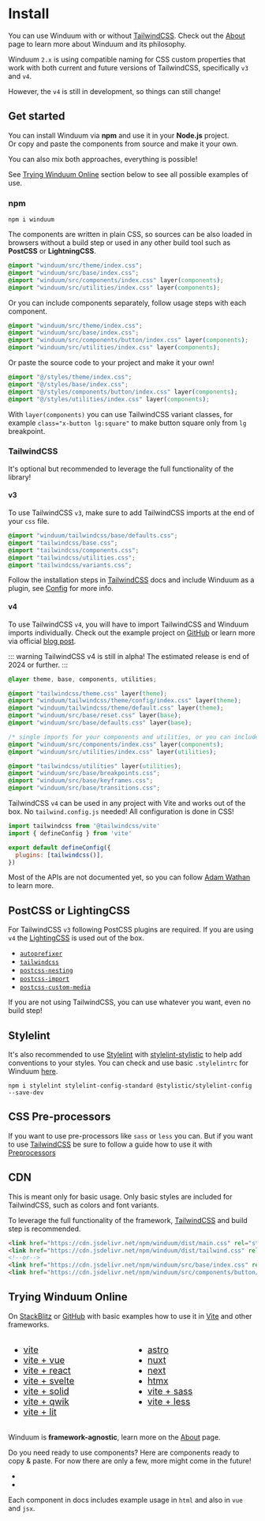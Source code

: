 # Install

You can use Winduum with or without [TailwindCSS](https://tailwindcss.com/).
Check out the [About](/docs/about) page to learn more about Winduum and its philosophy.

Winduum `2.x` is using compatible naming for CSS custom properties that work with both current and future versions of TailwindCSS,
specifically `v3` and `v4`.

However, the `v4` is still in development, so things can still change!

## Get started

You can install Winduum via **npm** and use it in your **Node.js** project.<br>
Or copy and paste the components from source and make it your own.<br>

You can also mix both approaches, everything is possible!

See [Trying Winduum Online](#trying-winduum-online) section below to see all possible examples of use.

### npm

```shell
npm i winduum
```

The components are written in plain CSS, so sources can be also loaded in browsers without a build step or used in any other build tool such as **PostCSS** or **LightningCSS**.

```css
@import "winduum/src/theme/index.css";
@import "winduum/src/base/index.css";
@import "winduum/src/components/index.css" layer(components);
@import "winduum/src/utilities/index.css" layer(components);
```

Or you can include components separately, follow usage steps with each component.

```css
@import "winduum/src/theme/index.css";
@import "winduum/src/base/index.css";
@import "winduum/src/components/button/index.css" layer(components);
@import "winduum/src/utilities/index.css" layer(components);
```

Or paste the source code to your project and make it your own!

```css
@import "@/styles/theme/index.css";
@import "@/styles/base/index.css";
@import "@/styles/components/button/index.css" layer(components);
@import "@/styles/utilities/index.css" layer(components);
```



With `layer(components)` you can use TailwindCSS variant classes, for example `class="x-button lg:square"` to make button square only from `lg` breakpoint.

### TailwindCSS

It's optional but recommended to leverage the full functionality of the library!

#### v3

To use TailwindCSS `v3`, make sure to add TailwindCSS imports at the end of your `css` file.

```css
@import "winduum/tailwindcss/base/defaults.css";
@import "tailwindcss/base.css";
@import "tailwindcss/components.css";
@import "tailwindcss/utilities.css";
@import "tailwindcss/variants.css";
```

Follow the installation steps in [TailwindCSS](https://tailwindcss.com/docs/installation) docs
and include Winduum as a plugin,
see [Config](/docs/base/config#tailwind-css-v3) for more info.

#### v4

To use TailwindCSS `v4`, you will have to import TailwindCSS and Winduum imports individually.
Check out the example project on [GitHub](https://github.com/lubomirblazekcz/tailwind-v4-winduum) or learn more via official [blog post](https://tailwindcss.com/blog/tailwindcss-v4-alpha).

::: warning
TailwindCSS v4 is still in alpha! The estimated release is end of 2024 or further.
:::

```css
@layer theme, base, components, utilities;

@import "tailwindcss/theme.css" layer(theme);
@import "winduum/tailwindcss/theme/config/index.css" layer(theme);
@import "winduum/tailwindcss/theme/default.css" layer(theme);
@import "winduum/src/base/reset.css" layer(base);
@import "winduum/src/base/defaults.css" layer(base);

/* single imports for your components and utilities, or you can include them separately */
@import "winduum/src/components/index.css" layer(components);
@import "winduum/src/utilities/index.css" layer(utilities);

@import "tailwindcss/utilities" layer(utilities);
@import "winduum/src/base/breakpoints.css";
@import "winduum/src/base/keyframes.css";
@import "winduum/src/base/transitions.css";
```

TailwindCSS `v4` can be used in any project with Vite and works out of the box.
No `tailwind.config.js` needed!
All configuration is done in CSS!

```javascript
import tailwindcss from '@tailwindcss/vite'
import { defineConfig } from 'vite'

export default defineConfig({
  plugins: [tailwindcss()],
})
```

Most of the APIs are not documented yet, so you can follow [Adam Wathan](https://x.com/adamwathan) to learn more.

## PostCSS or LightingCSS
For TailwindCSS `v3` following PostCSS plugins are required.
If you are using `v4` the [LightingCSS](https://lightningcss.dev/) is used out of the box.

* [`autoprefixer`](https://www.npmjs.com/package/autoprefixer)
* [`tailwindcss`](https://www.npmjs.com/package/tailwindcss)
* [`postcss-nesting`](https://www.npmjs.com/package/postcss-nesting)
* [`postcss-import`](https://www.npmjs.com/package/postcss-import)
* [`postcss-custom-media`](https://www.npmjs.com/package/postcss-custom-media)
  
If you are not using TailwindCSS, you can use whatever you want, even no build step!

## Stylelint

It's also recommended
to use [Stylelint](https://stylelint.io/) with [stylelint-stylistic](https://github.com/stylelint-stylistic/stylelint-stylistic)
to help add conventions to your styles.
You can check
and use basic `.stylelintrc` for Winduum [here](https://github.com/winduum/winduum/blob/main/.stylelintrc).

```shell
npm i stylelint stylelint-config-standard @stylistic/stylelint-config --save-dev
```

## CSS Pre-processors

If you want to use pre-processors like `sass` or `less` you can.
But if you want to use [TailwindCSS](#tailwindcss) be sure
to follow a guide how to use it with [Preprocessors](https://tailwindcss.com/docs/using-with-preprocessors)

## CDN

This is meant only for basic usage. Only basic styles are included for TailwindCSS, such as colors and font variants. 

To leverage the full functionality of the framework, [TailwindCSS](#tailwindcss) and build step is recommended.

```html
<link href="https://cdn.jsdelivr.net/npm/winduum/dist/main.css" rel="stylesheet">
<link href="https://cdn.jsdelivr.net/npm/winduum/dist/tailwind.css" rel="stylesheet">
<!--or-->
<link href="https://cdn.jsdelivr.net/npm/winduum/src/base/index.css" rel="stylesheet">
<link href="https://cdn.jsdelivr.net/npm/winduum/src/components/button/index.css" rel="stylesheet">

```

## Trying Winduum Online

On [StackBlitz](https://stackblitz.com/) or [GitHub](https://github.com/winduum/winduum/tree/main/examples) with basic examples how to use it in [Vite](https://vitejs.dev/) and other frameworks.

<style>
    #trying-winduum-online a {
        display: flex;
        align-items: center;
        gap: 0.5rem;
    }

    #trying-winduum-online a svg {
        width: 0.875rem;
        height: 0.875rem;
    }

    .dark #trying-winduum-online a svg {
        fill: #fff;
    }

    @media all and (max-width: 720px) {
        #trying-winduum-online {
            display: block !important;
            gap: 3rem !important;
        }
    }
</style>

<div id="trying-winduum-online" style="display: flex; gap: 6rem; font-size: 1.125rem;">
<div>

* <a href="https://stackblitz.com/github/winduum/winduum/tree/main/examples/vite" target="_blank" rel="noreferrer">vite <svg><use href="#icon-sb" /></svg></a>
* <a href="https://stackblitz.com/github/winduum/winduum/tree/main/examples/vite-vue" target="_blank" rel="noreferrer">vite + vue <svg><use href="#icon-sb" /></svg></a>
* <a href="https://stackblitz.com/github/winduum/winduum/tree/main/examples/vite-react" target="_blank" rel="noreferrer">vite + react <svg><use href="#icon-sb" /></svg></a>
* <a href="https://stackblitz.com/github/winduum/winduum/tree/main/examples/vite-svelte" target="_blank" rel="noreferrer">vite + svelte <svg><use href="#icon-sb" /></svg></a>
* <a href="https://stackblitz.com/github/winduum/winduum/tree/main/examples/vite-solid" target="_blank" rel="noreferrer">vite + solid <svg><use href="#icon-sb" /></svg></a>
* <a href="https://stackblitz.com/github/winduum/winduum/tree/main/examples/vite-qwik" target="_blank" rel="noreferrer">vite + qwik <svg><use href="#icon-sb" /></svg></a>
* <a href="https://stackblitz.com/github/winduum/winduum/tree/main/examples/vite-lit" target="_blank" rel="noreferrer">vite + lit <svg><use href="#icon-sb" /></svg></a>

</div>

<div>

* <a href="https://stackblitz.com/github/winduum/winduum/tree/main/examples/astro" target="_blank" rel="noreferrer">astro <svg><use href="#icon-sb" /></svg></a>
* <a href="https://stackblitz.com/github/winduum/winduum/tree/main/examples/nuxt" target="_blank" rel="noreferrer">nuxt <svg><use href="#icon-sb" /></svg></a>
* <a href="https://stackblitz.com/github/winduum/winduum/tree/main/examples/next" target="_blank" rel="noreferrer">next <svg><use href="#icon-sb" /></svg></a>
* <a href="https://stackblitz.com/github/winduum/winduum/tree/main/examples/htmx" target="_blank" rel="noreferrer">htmx <svg><use href="#icon-sb" /></svg></a>
* <a href="https://stackblitz.com/github/winduum/winduum/tree/main/examples/vite-sass" target="_blank" rel="noreferrer">vite + sass <svg><use href="#icon-sb" /></svg></a>
* <a href="https://stackblitz.com/github/winduum/winduum/tree/main/examples/vite-less" target="_blank" rel="noreferrer">vite + less <svg><use href="#icon-sb" /></svg></a>

</div>
</div>

Winduum is **framework-agnostic**, learn more on the [About](/docs/about#framework-agnostic) page.

Do you need ready to use components? Here are components ready to copy & paste. For now there are only a few, more might come in the future!

* <LinkGh url="https://github.com/winduum/winduum-vue" name="winduum/winduum-vue"></LinkGh>
* <LinkGh url="https://github.com/winduum/winduum-react" name="winduum/winduum-react"></LinkGh>

Each component in docs includes example usage in `html` and also in `vue` and `jsx`.
